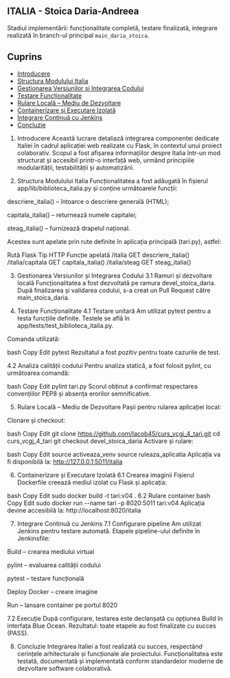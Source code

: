 <!-- README gol -->
## ITALIA - Stoica Daria-Andreea

Stadiul implementării: funcționalitate completă, testare finalizată, integrare realizată în branch-ul principal `main_daria_stoica`.

## Cuprins

- [Introducere](#introducere)
- [Structura Modulului Italia](#Structura-Modulului-Italia)
- [Gestionarea Versiunilor și Integrarea Codului](#Gestionarea-Versiunilor-și-Integrarea-Codului)
- [Testare Funcționalitate](#Testare-Funcționalitate)
- [Rulare Locală – Mediu de Dezvoltare](#Rulare-Locală–Mediu-de-Dezvoltare)
- [Containerizare și Executare Izolată](#Containerizare-și-Executare-Izolată)
- [Integrare Continuă cu Jenkins](#Integrare-Continuă-cu-Jenkins)
- [Concluzie](#Concluzie)


1. Introducere
Această lucrare detaliază integrarea componentei dedicate Italiei în cadrul aplicației web realizate cu Flask, în contextul unui proiect colaborativ. Scopul a fost afișarea informațiilor despre Italia într-un mod structurat și accesibil printr-o interfață web, urmând principiile modularității, testabilității și automatizării.

2. Structura Modulului Italia
Funcționalitatea a fost adăugată în fișierul app/lib/biblioteca_italia.py și conține următoarele funcții:

descriere_italia() – întoarce o descriere generală (HTML);

capitala_italia() – returnează numele capitalei;

steag_italia() – furnizează drapelul național.

Acestea sunt apelate prin rute definite în aplicația principală (tari.py), astfel:

Rută Flask	Tip HTTP	Funcție apelată
/italia	GET	descriere_italia()
/italia/capitala	GET	capitala_italia()
/italia/steag	GET	steag_italia()

3. Gestionarea Versiunilor și Integrarea Codului
3.1 Ramuri și dezvoltare locală
Funcționalitatea a fost dezvoltată pe ramura devel_stoica_daria. După finalizarea și validarea codului, s-a creat un Pull Request către main_stoica_daria.


4. Testare Funcționalitate
4.1 Testare unitară
Am utilizat pytest pentru a testa funcțiile definite. Testele se află în app/tests/test_biblioteca_italia.py.

Comanda utilizată:

bash
Copy
Edit
pytest
Rezultatul a fost pozitiv pentru toate cazurile de test.

4.2 Analiza calității codului
Pentru analiza statică, a fost folosit pylint, cu următoarea comandă:

bash
Copy
Edit
pylint tari.py
Scorul obținut a confirmat respectarea convențiilor PEP8 și absența erorilor semnificative.

5. Rulare Locală – Mediu de Dezvoltare
Pașii pentru rularea aplicației local:

Clonare și checkout:

bash
Copy
Edit
git clone https://github.com/Iacob45/curs_vcgj_4_tari.git
cd curs_vcgj_4_tari
git checkout devel_stoica_daria
Activare și rulare:

bash
Copy
Edit
source activeaza_venv
source ruleaza_aplicatia
Aplicația va fi disponibilă la:
http://127.0.0.1:5011/italia

6. Containerizare și Executare Izolată
6.1 Crearea imaginii
Fișierul Dockerfile creează mediul izolat cu Flask și aplicația:

bash
Copy
Edit
sudo docker build -t tari:v04 .
6.2 Rulare container
bash
Copy
Edit
sudo docker run --name tari -p 8020:5011 tari:v04
Aplicația devine accesibilă la:
http://localhost:8020/italia

7. Integrare Continuă cu Jenkins
7.1 Configurare pipeline
Am utilizat Jenkins pentru testare automată. Etapele pipeline-ului definite în Jenkinsfile:

Build – crearea mediului virtual

pylint – evaluarea calității codului

pytest – testare funcțională

Deploy Docker – creare imagine

Run – lansare container pe portul 8020

7.2 Execuție
După configurare, testarea este declanșată cu opțiunea Build în interfața Blue Ocean. Rezultatul: toate etapele au fost finalizate cu succes (PASS).

8. Concluzie
Integrarea Italiei a fost realizată cu succes, respectând cerințele arhitecturale și funcționale ale proiectului. Funcționalitatea este testată, documentată și implementată conform standardelor moderne de dezvoltare software colaborativă.


